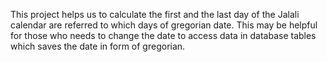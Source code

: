 This project helps us to calculate the first and the last day of the Jalali calendar are referred to which days of gregorian date.
This may be helpful for those who needs to change the date to access data in database tables which saves the date in form of gregorian.
